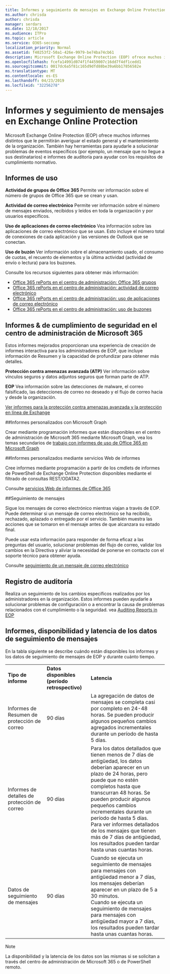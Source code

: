 ```yaml
---
title: Informes y seguimiento de mensajes en Exchange Online Protection
ms.author: chrisda
author: chrisda
manager: serdars
ms.date: 12/18/2017
ms.audience: ITPro
ms.topic: article
ms.service: O365-seccomp
localization_priority: Normal
ms.assetid: f40253f2-50a1-426e-9979-be74ba74cb61
description: Microsoft Exchange Online Protection (EOP) ofrece muchos informes distintos que le permitirán averiguar el estado general y el mantenimiento de la organización. También hay herramientas para ayudarle a solucionar problemas de eventos específicos (por ejemplo, un mensaje que no llegue a sus destinatarios) e informes de auditoría para ayudar con los requisitos de cumplimiento normativo. La tabla siguiente describe los informes y las herramientas de solución de problemas disponibles para los administradores de EOP.
ms.openlocfilehash: fcefa14991d074f1f4459007c16dd7f4df1cedd1
ms.sourcegitcommit: 0017dc6a5f81c165d9dfd88be39a6bb17856582e
ms.translationtype: MT
ms.contentlocale: es-ES
ms.lasthandoff: 04/23/2019
ms.locfileid: "32256278"
---
```

# <a name="reporting-and-message-trace-in-exchange-online-protection"></a>Informes y seguimiento de mensajes en Exchange Online Protection

Microsoft Exchange Online Protection (EOP) ofrece muchos informes distintos que le permitirán averiguar el estado general y el mantenimiento de la organización. También hay herramientas para ayudarle a solucionar problemas de eventos específicos (por ejemplo, un mensaje que no llegue a sus destinatarios) e informes de auditoría para ayudar con los requisitos de cumplimiento normativo. 

## <a name="usage-reports"></a>Informes de uso

**Actividad de grupos de Office 365** Permite ver información sobre el número de grupos de Office 365 que se crean y usan.  

**Actividad de correo electrónico** Permite ver información sobre el número de mensajes enviados, recibidos y leídos en toda la organización y por usuarios específicos.  

**Uso de aplicaciones de correo electrónico** Vea información sobre las aplicaciones de correo electrónico que se usan. Esto incluye el número total de conexiones de cada aplicación y las versiones de Outlook que se conectan.  

**Uso de buzón** Ver información sobre el almacenamiento usado, el consumo de cuotas, el recuento de elementos y la última actividad (actividad de envío o lectura) para los buzones.

Consulte los recursos siguientes para obtener más información:

- [Office 365 rePorts en el centro de administración: Office 365 grupos](https://go.microsoft.com/fwlink/p/?linkid=861610) 
- [Office 365 rePorts en el centro de administración: actividad de correo electrónico](https://go.microsoft.com/fwlink/p/?linkid=859706) 
- [Office 365 rePorts en el centro de administración: uso de aplicaciones de correo electrónico](https://go.microsoft.com/fwlink/p/?linkid=859707)
- [Office 365 rePorts en el centro de administración: uso de buzones](https://go.microsoft.com/fwlink/p/?linkid=859708)

## <a name="security-amp-compliance-reports-in-the-microsoft-365-admin-center"></a>Informes &amp; de cumplimiento de seguridad en el centro de administración de Microsoft 365

Estos informes mejorados proporcionan una experiencia de creación de informes interactiva para los administradores de EOP, que incluye información de Resumen y la capacidad de profundizar para obtener más detalles.  

**Protección contra amenazas avanzada (ATP)** Ver información sobre vínculos seguros y datos adjuntos seguros que forman parte de ATP.  

**EOP** Vea información sobre las detecciones de malware, el correo falsificado, las detecciones de correo no deseado y el flujo de correo hacia y desde la organización.  

[Ver informes para la protección contra amenazas avanzada y la protección en línea de Exchange](https://go.microsoft.com/fwlink/p/?linkid=852409) 

##<a name="custom-reports-using-microsoft-graph"></a>Informes personalizados con Microsoft Graph

Crear mediante programación informes que están disponibles en el centro de administración de Microsoft 365 mediante Microsoft Graph, vea los temas secundarios de [trabajo con informes de uso de Office 365 en Microsoft Graph](https://go.microsoft.com/fwlink/p/?linkid=865135) 

##<a name="custom-reports-using-reporting-web-services"></a>Informes personalizados mediante servicios Web de informes

Cree informes mediante programación a partir de los cmdlets de informes de PowerShell de Exchange Online Protection disponibles mediante el filtrado de consultas REST/ODATA2.

Consulte [servicios Web de informes de Office 365](https://go.microsoft.com/fwlink/p/?LinkId=279926) 

##<a name="message-trace"></a>Seguimiento de mensajes

Sigue los mensajes de correo electrónico mientras viajan a través de EOP. Puede determinar si un mensaje de correo electrónico se ha recibido, rechazado, aplazado o entregado por el servicio. También muestra las acciones que se tomaron en el mensaje antes de que alcanzara su estado final.  

Puede usar esta información para responder de forma eficaz a las preguntas del usuario, solucionar problemas del flujo de correo, validar los cambios en la Directiva y aliviar la necesidad de ponerse en contacto con el soporte técnico para obtener ayuda.  

Consulte [seguimiento de un mensaje de correo electrónico](http://technet.microsoft.com/library/0c83cde6-5b09-4106-8587-c200cdc59094.aspx) 

## <a name="audit-logging"></a>Registro de auditoría

Realiza un seguimiento de los cambios específicos realizados por los administradores en la organización. Estos informes pueden ayudarle a solucionar problemas de configuración o a encontrar la causa de problemas relacionados con el cumplimiento o la seguridad.  vea [Auditing Reports in EOP](auditing-reports-in-eop.md) 


## <a name="reporting-and-message-trace-data-availability-and-latency"></a>Informes, disponibilidad y latencia de los datos de seguimiento de mensajes

En la tabla siguiente se describe cuándo están disponibles los informes y los datos de seguimiento de mensajes de EOP y durante cuánto tiempo.
  
||||
|:-----|:-----|:-----|
|**Tipo de informe** <br/> |**Datos disponibles (período retrospectivo)** <br/> |**Latencia** <br/> |
|Informes de Resumen de protección de correo  <br/> |90 días  <br/> |La agregación de datos de mensajes se completa casi por completo en 24-48 horas. Se pueden producir algunos pequeños cambios agregados incrementales durante un período de hasta 5 días.  <br/> |
|Informes de detalles de protección de correo  <br/> |90 días  <br/> |Para los datos detallados que tienen menos de 7 días de antigüedad, los datos deberían aparecer en un plazo de 24 horas, pero puede que no estén completos hasta que transcurran 48 horas. Se pueden producir algunos pequeños cambios incrementales durante un período de hasta 5 días.  <br/> Para ver informes detallados de los mensajes que tienen más de 7 días de antigüedad, los resultados pueden tardar hasta unas cuantas horas.  <br/> |
|Datos de seguimiento de mensajes  <br/> |90 días  <br/> |Cuando se ejecuta un seguimiento de mensajes para mensajes con antigüedad menor a 7 días, los mensajes deberían aparecer en un plazo de 5 a 30 minutos.  <br/> Cuando se ejecuta un seguimiento de mensajes para mensajes con antigüedad mayor a 7 días, los resultados pueden tardar hasta unas cuantas horas.  <br/> |
   
> [!NOTE]
> La disponibilidad y la latencia de los datos son las mismas si se solicitan a través del centro de administración de Microsoft 365 o de PowerShell remoto. 
  

